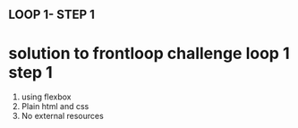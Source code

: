 ## LOOP 1- STEP 1

# solution to frontloop challenge loop 1 step 1 
1. using flexbox
2. Plain html and css
3. No external resources
